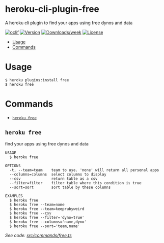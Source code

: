 heroku-cli-plugin-free
===============

A heroku cli plugin to find your apps using free dynos and data

[![oclif](https://img.shields.io/badge/cli-oclif-brightgreen.svg)](https://oclif.io)
[![Version](https://img.shields.io/npm/v/heroku-cli-plugin-free.svg)](https://npmjs.org/package/@heroku-cli/plugin-free)
[![Downloads/week](https://img.shields.io/npm/dw/heroku-cli-plugin-free.svg)](https://npmjs.org/package/@heroku-cli/plugin-free)
[![License](https://img.shields.io/npm/l/heroku-cli-plugin-free.svg)](https://github.com/heroku/heroku-cli-plugin-free/blob/master/package.json)

<!-- toc -->
* [Usage](#usage)
* [Commands](#commands)
<!-- tocstop -->
# Usage
<!-- usage -->
```sh-session
$ heroku plugins:install free
$ heroku free
```
<!-- usagestop -->
# Commands
<!-- commands -->
* [`heroku free`](#heroku-free)

## `heroku free`

find your apps using free dynos and data

```
USAGE
  $ heroku free

OPTIONS
  -t, --team=team    team to use. 'none' will return all personal apps
  --columns=columns  select columns to display
  --csv              return table as a csv
  --filter=filter    filter table where this condition is true
  --sort=sort        sort table by these columns

EXAMPLES
  $ heroku free
  $ heroku free --team=none
  $ heroku free --team=keeprubyweird
  $ heroku free --csv
  $ heroku free --filter='dyno=true'
  $ heroku free --columns='name,dyno'
  $ heroku free --sort='team,name'

```

_See code: [src/commands/free.ts](https://github.com/heroku/heroku-cli-plugin-free/blob/main/src/commands/free.ts)_
<!-- commandsstop -->
